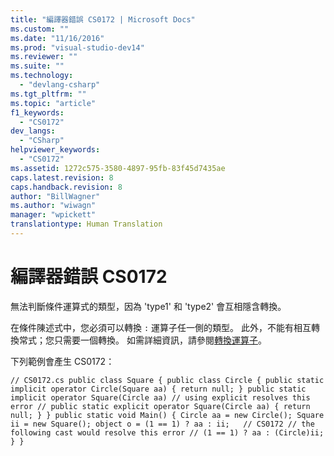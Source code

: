 ```yaml
---
title: "編譯器錯誤 CS0172 | Microsoft Docs"
ms.custom: ""
ms.date: "11/16/2016"
ms.prod: "visual-studio-dev14"
ms.reviewer: ""
ms.suite: ""
ms.technology: 
  - "devlang-csharp"
ms.tgt_pltfrm: ""
ms.topic: "article"
f1_keywords: 
  - "CS0172"
dev_langs: 
  - "CSharp"
helpviewer_keywords: 
  - "CS0172"
ms.assetid: 1272c575-3580-4897-95fb-83f45d7435ae
caps.latest.revision: 8
caps.handback.revision: 8
author: "BillWagner"
ms.author: "wiwagn"
manager: "wpickett"
translationtype: Human Translation
---
```

# 編譯器錯誤 CS0172
無法判斷條件運算式的類型，因為 'type1' 和 'type2' 會互相隱含轉換。  
  
 在條件陳述式中，您必須可以轉換 `:` 運算子任一側的類型。 此外，不能有相互轉換常式；您只需要一個轉換。 如需詳細資訊，請參閱[轉換運算子](../../csharp/programming-guide/statements-expressions-operators/conversion-operators.md)。  
  
 下列範例會產生 CS0172：  
  
```  
// CS0172.cs public class Square { public class Circle { public static implicit operator Circle(Square aa) { return null; } public static implicit operator Square(Circle aa) // using explicit resolves this error // public static explicit operator Square(Circle aa) { return null; } } public static void Main() { Circle aa = new Circle(); Square ii = new Square(); object o = (1 == 1) ? aa : ii;   // CS0172 // the following cast would resolve this error // (1 == 1) ? aa : (Circle)ii; } }  
```